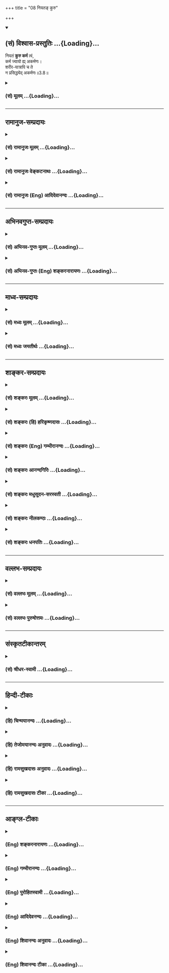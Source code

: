+++
title = "08 नियतङ् कुरु"

+++
<div class="js_include" newlevelforh1="2" title="(सं) विश्वास-प्रस्तुतिः" unfilled url="/purANam_vaiShNavam/mahAbhAratam/06-bhIShma-parva/03-bhagavad-gItA-parva/saMskRtam/vishvAsa-prastutiH/03_karma-yogaH/08_niyata~N_kuru.md">
<details open><summary><h2>(सं) विश्वास-प्रस्तुतिः ...{Loading}...</h2></summary>

नियतं **कुरु कर्म** त्वं,  
कर्म ज्यायो ह्य् अकर्मणः।  
शरीर-यात्रापि च ते  
न प्रसिद्ध्येद् अकर्मणः॥3.8॥
</details>
</div>
<div class="js_include collapsed" newlevelforh1="3" title="(सं) मूलम्" unfilled url="/purANam_vaiShNavam/mahAbhAratam/06-bhIShma-parva/03-bhagavad-gItA-parva/saMskRtam/mUlam/03_karma-yogaH/08_niyata~N_kuru.md">
<details><summary><h3>(सं) मूलम् ...{Loading}...</h3></summary>

नियतं कुरु कर्म त्वं कर्म ज्यायो ह्यकर्मणः।  
शरीरयात्रापि च ते न प्रसिद्ध्येदकर्मणः।।3.8।।
</details>
</div>


_________________
## रामानुज-सम्प्रदायः
<div class="js_include collapsed" newlevelforh1="3" title="(सं) रामानुजः मूलम्" unfilled url="/purANam_vaiShNavam/mahAbhAratam/06-bhIShma-parva/03-bhagavad-gItA-parva/saMskRtam/rAmAnujaH/mUlam/03_karma-yogaH/08_niyata~N_kuru.md">
<details><summary><h3>(सं) रामानुजः मूलम् ...{Loading}...</h3></summary>

।।3.8।। **नियतं** व्याप्तम् प्रकृतिसंसृष्टेन हि व्याप्तं **कर्म**
प्रकृतिसंसृष्टत्वम् अनादिवासनया। नियतत्वेन सुशकत्वाद्
असंभावितप्रमादत्वाच्च कर्मणः कर्म एव **कुरु** **अकर्मणः** ज्ञाननिष्ठाया
अपि **कर्म एव ज्यायः** नैष्कर्म्यं पुरुषोऽश्नुते (गीता 3।4) इति
प्रक्रमात् अकर्मशब्देन ज्ञाननिष्ठा एव उच्यतेज्ञाननिष्ठाधिकारिणः अपि
अनभ्यस्तपूर्वतया हि अनियतत्वेन दुःशकत्वात् सप्रमादत्वाच्च ज्ञाननिष्ठायाः
कर्मनिष्ठा एव ज्यायसी। कर्मणि क्रियमाणे च आत्मयाथात्म्यज्ञानेन आत्मनः
अकर्तृत्वानुसंधानम् अनन्तरम् एव वक्ष्यते अत आत्मज्ञानस्य अपि
कर्मयोगान्तर्गतत्वात् स एव ज्यायान् इत्यर्थः। कर्मणो ज्ञाननिष्ठाया
ज्यायस्त्ववचनं ज्ञाननिष्ठायाम् अधिकारे सति एव उपपद्यते। यदि सर्वं कर्म
परित्यज्यकेवलं ज्ञाननिष्ठायाम् अधिकरोषि तर्हि **अकर्मणः ते**
ज्ञाननिष्ठस्य ज्ञाननिष्ठोपकारिणी **शरीरयात्रा अपि न** सेत्स्यति।  
  
यावत्साधनसमाप्ति शरीरधारणं च अवश्यं कार्यम् न्यायार्जितधनेन महायज्ञादिकं
कृत्वा तच्छिष्टाशनेन एव शरीरधारणं कार्यम्आहारशुद्धौ सत्त्वशुद्धिः
सत्त्वशुद्धौ ध्रुवा स्मृतिः। (छा॰ उ॰ 7।26।2) इत्यादिश्रुतेः। भुञ्जते ते
त्वघं पापाः (गीता 3।13) इति च वक्ष्यते। अतो ज्ञाननिष्ठस्य अपि कर्म
अकुर्वतो देहयात्रा न सेत्स्यति। यतो ज्ञाननिष्ठस्य अपि ध्रियमाणशरीरस्य
यावत्साधनसमाप्ति महायज्ञादिनित्यनैमित्तिकं कर्म अवश्यं कार्यम्। यतश्च
कर्मयोगे अपि आत्मनः अकर्तृत्वभावनया आत्मयाथात्म्यानुसन्धानम् अन्तर्भूतम्
यतश्च प्रकृतिसंसृष्टस्य कर्मयोगः सुशकः अप्रमादश्च अतो
ज्ञाननिष्ठायोग्यस्य अपि ज्ञानयोगात् कर्मयोगो ज्यायान्। तस्मात् त्वं
कर्मयोगम् एव कुरु इत्यभिप्रायः। एवं तर्हि द्रव्यार्जनादेः कर्मणः
अहङ्कारममकारादिसर्वेन्द्रियव्याकुलतागर्भत्वेन अस्य पुरुषस्य कर्मवासनया
बन्धनं भविष्यति इति अत्र आह

</details>
</div>
<div class="js_include collapsed" newlevelforh1="3" title="(सं) रामानुजः वेङ्कटनाथः" unfilled url="/purANam_vaiShNavam/mahAbhAratam/06-bhIShma-parva/03-bhagavad-gItA-parva/saMskRtam/rAmAnujaH/venkaTanAthaH/03_karma-yogaH/08_niyata~N_kuru.md">
<details><summary><h3>(सं) रामानुजः वेङ्कटनाथः ...{Loading}...</h3></summary>

  
  
।।3.8।। अथ सौकर्यनिष्प्रमादत्वदुस्त्यजत्वादिहेतुभिः कर्मयोगस्यैव
ज्यायस्त्वं दर्शयन्ज्यायसी चेत्कर्मणः 3।1 इत्यादेः साक्षादुत्तरमाह
नियतमित्यादिना। नियतशब्दस्य मन्दप्रयोजनात् क्रियाविशेषणत्वादपि
प्रभूतप्रयोजनसमानाधिकरणकर्मविशेषणत्वमेवोचितम्। ततश्च कर्मणो नियतत्वं
स्वभावतः शास्त्रतो वा स्यात् उभयतो वा।
तत्रैकस्मिन्नुभयविवक्षाक्लृप्तिस्तावद्गरीयसी। शरीरयात्रा इत्यत्र तु
शास्त्रीयकर्मणि नियमाभिप्रायो व्याख्यास्यते अतोऽत्र स्वभावतो नियतत्वं
विवक्षितम्। ज्ञाननिष्ठाया दुष्करत्वे प्रस्तुते कर्मनिष्ठायां सौकर्यमेव
चानन्तरं वक्तुमुचितमित्येतदखिलमभिप्रेत्याह नियतं व्याप्तमित्यादि। केन
किन्निबन्धना व्याप्तिः इत्यत्राह प्रकृतिसंसृष्टेनेति। अकर्मणः इतिपदे
नञस्तदन्यविषयत्वं विभक्तेश्च पञ्चमीत्वेनावधिविषयत्वं व्यञ्जयति
ज्ञाननिष्ठाया अपीति। अत्राकर्मशब्दस्य ज्ञाननिष्ठाविषयत्वं कथम्मा ते
सङ्गोऽस्त्वकर्मणि 2।47 इत्यत्र हि स एव कर्माभावविषयतया व्याख्यातः
तद्वदत्रापि अनुष्ठानत्यागे प्रसक्ते तस्मादनुष्ठानमेव ज्याय इति
वक्तुमुचितमित्यत्राह नैष्कर्म्यमिति। अत्र उपक्रमे कर्मयोगज्ञानयोगयोः
तारतम्यमनुयुक्तम् तस्यैव चोत्तरमिह विवक्षितम्। मुमुक्षुसाध्यत्वेन
निर्दिष्टस्य नैष्कर्म्यस्य सुषुप्त्यादिसुलभकर्माभावत्वं चायुक्तम्
कर्मानारम्भान्नैष्कर्म्यमित्यत्र साध्याविशेषप्रसङ्गाच्च। अतो
ज्ञाननिष्ठैवात्राकर्मशब्देनाभिधीयत इत्यर्थः। कर्मनिष्ठाया ज्यायस्त्वे
वक्ष्यमाणं हेत्वन्तरमाह कर्मणि क्रियमाणे चेत्यादिना।
अनन्तरमेवेत्यासन्नत्वाभिधानेन तस्येहाभिप्रेतत्वं दर्शितम्।
ज्ञानयोगशक्तस्यापि कर्मयोगानुष्ठानायाभिप्रायिकमर्थमाह कर्मण इति।
इहज्ञाननिष्ठाया इति पञ्चमी अप्रसक्तप्रतियोगिकं ज्यायस्त्ववचनमयुक्तमिति
भावः। उत्तरार्धस्यावतारमाह यदीति। अत्र त्वकर्मण इति बहुव्रीहिः। ते
इत्यनेन सामानाधिकरण्यादिति व्यञ्जनायअकर्मणस्ते ज्ञाननिष्ठस्येत्युक्तम्।
ननु सर्वकर्मपरित्यागिनो यदि शरीरयात्राऽपि न स्यात्ततो लब्धोपायस्य
स्वरसतः प्रतिबन्धनिवृत्तेरयत्नलभ्यैव मुक्तिः स्यादित्याशङ्क्याह यावदिति।
नहि साधनानुप्रवेशमात्रात् फलसिद्धिः किन्तु साधनसम्पूर्तेरिव सा च न
त्रिचतुरदिवसलभ्या येन शरीरमुपेक्षेमहि। चिरकालसाध्यायां च साधनसम्पूर्तौ
तावन्तं कालं शरीरमप्यवश्यं रक्षणीयम्। अनिष्पन्नोपायस्यौदासीन्यात्
तत्परित्यागे प्रत्यवायोऽपि स्यादिति भावः। अस्तु शरीरधारणमपेक्षितम् तथापि
तन्न स्वेच्छया चिरकालं कर्तुं शक्यम् नाप्यौदासीन्यमात्रान्निवृत्तिः
आरम्भककर्मविशेषेण शरीरस्य नियतावधिकत्वात् स्मरन्ति च कर्मणां
प्रतिनियतानिविवाहो जन्म मरणं इत्यादीनि। अस्तु वा स्वेच्छया शरीरधारणम्
तथापि यत्किञ्चिल्लौकिकर्मणैवतत्सुशकमित्यत्राह न्यायार्जितेति। अयमभिप्रायः
द्विविधानि कर्मफलानि नियतानि अनियतानि चेति प्रबलशापादिसम्भवानि नियतानि
इतराण्यनियतानि। अनियतत्वं च तेषां देशकालाद्यपेक्षया न तु स्वरूपतः येन
कर्मणां निष्फलत्वप्रसङ्गः स्यात्। ततश्च यान्यत्रानियतानि तत्र
स्वव्यापारविषयता यान्यधिकृत्य प्रायश्चित्तमन्त्रौषधनीतिशास्त्रादीनि।
अन्यथा विजिगीषुभिरुपपन्नपरिपन्थिभिरपि न चतुरङ्गादिकमङ्गीक्रियेत आतुरैरपि
न भेषजमुपभुज्येत स्वेच्छया किञ्चित्करणाभावे
स्वारसिककर्तृत्वाभावाच्छास्त्रस्याप्यनुदयः अत एवंज्ञानयोगमारुरुक्षता
त्वया कर्मवश्यत्वमेव जगतो निवर्तितमिति सम्यगयत्नसिद्धो मोक्षः समर्थित
इति भावः। एवं शरीरधारणाभावे स्वारसिकं विशरारुत्वं द्योतयति शरीरशब्दः।
एवकारेण न्यायार्जनयज्ञशिष्टाशनादेर्नियमविधित्वं द्योतितम्। एवंविधा च
शरीरयात्रा ज्ञानयोगसाध्यभक्तियोगदशायामप्यविच्छेद्येत्यभिप्रायेण
आहाराशुद्धिश्रुत्युपादानम्। श्रौतस्यार्थस्यात्रापि विवक्षितत्वज्ञापनाय
वक्ष्यमाणतामाह ते त्वघमिति। पूर्वोपपादितान् हेतून्बुद्धिस्थक्रमेण
विविच्योद्गृह्णन्नाभिप्रायिकं शाब्दं चाखिलमर्थं सुखग्रहणाय सङ्कलय्य
दर्शयति यत इति। ज्ञाननिष्ठायोग्यस्यापि कर्मयोगो ज्यायान् तस्मात्त्वं
ज्ञानयोगयोग्योऽपि कर्मयोगमधिकुर्विति वा न त्वमिदानीं ज्ञानयोगयोग्यः अतः
कैमुत्यात् कर्मयोगमेव कुर्विति वा त्वंशब्दाभिप्रायः।  
  

</details>
</div>
<div class="js_include collapsed" newlevelforh1="3" title="(सं) रामानुजः (Eng) आदिदेवानन्दः" unfilled url="/purANam_vaiShNavam/mahAbhAratam/06-bhIShma-parva/03-bhagavad-gItA-parva/saMskRtam/rAmAnujaH/english/AdidevAnandaH/03_karma-yogaH/08_niyata~N_kuru.md">
<details><summary><h3>(सं) रामानुजः (Eng) आदिदेवानन्दः ...{Loading}...</h3></summary>

3.8 'Obligatory' (Niyatam) means 'concomitant' (Vyaptam); for action is concomitant with that which is conjoined with Prakrti or the body. The contact with Prakrti has arisen from beginingless subtle impressions
(Vasanas). You must perform work, because the performance of action is easy and may not cause accidents by reason of its being obligatory.
Action is superior to non-action, i.e., even to the devotee of Jnana.
Because of the instruction at the beginning (of this context), 'No man experiences freedom from activity' (3.4), devotion to Jnana alone is indicated by the word, 'Non-action' (Akarma). Even in the case of one alified for devotion to Jnana, devotion to Karma indeed is better because Jnana-nistha is difficult to perform and liable to accidents, as it has not been practised previoulsy and as it does not come to one naturally. Subseently it will be described how, one with the knowledge of the true nature of the self can carry on actions along with that knowledge. Conseently, we should take the meaning here to be that,
because knowledge of the self too is included in Karma Yoga, this kind of Yoga is superior. This statement on the superiority of activity
(Karma Yoga) over Jnana Yoga is valid even when there is competency for one to adopt Jnana Yoga. For, if you abandon all activities to alify yourself for Jnana Yoga, then, for you, who is thus inactive while following Jnana Yoga, even the nourishment of the body, which is necessary even for Jnana-nistha, will not be achieved. The body has to be necessarily sustained until the means are executed to the full.
Performing 'great sacrifices' with the help of honestly earned wealth,
the body should be sustained by consuming the remainders left after such
sacrifices. This is made clear from scriptural texts like, 'When the
food is pure, the Sattva (mind or inner organ) becomes pure; when the
Sattva is pure, then the remembrance (meditation) will be steady' (Cha.
U., 7.26.2). Sri Krsna himself will declare: 'The sinful ones who cook
food for their own sake eat sin (3.13). Conseently,even the sustenance
of the body will not be possible in the case of one who practises
Jnana-nistha, and does not act. In other ways also Karma Yoga is
superior to Jnana Yoga even in respect of one who is alified for
Jnana-nistha; for, obligatory and occasional rites like the 'great
sacrifices' must be carried out by one who follows Jnana Yoga too, as he
has to sustain the body until he attains perfection. Besides, the
understanding of the true nature of the self is incorporated in Karma
Yoga, as it involves the contemplation of the self as being a non-agent.
It is also in line with the nature of life (Prakrti). Karma Yoga, is for
these reasons easier and it is free from danger of downfall. Therefore,
you must perform Karma Yoga only. This is the purport of the verse. If
it is contended that any action such as earning money implies 'I-ness',
'My-ness' etc., and will therefore be disturbing to the senses, and that
such a person devoted often to works will be in bondage through subtle
impressions of his acts, Sri Krsna says:

</details>
</div>


_________________
## अभिनवगुप्त-सम्प्रदायः
<div class="js_include collapsed" newlevelforh1="3" title="(सं) अभिनव-गुप्तः मूलम्" unfilled url="/purANam_vaiShNavam/mahAbhAratam/06-bhIShma-parva/03-bhagavad-gItA-parva/saMskRtam/abhinava-guptaH/mUlam/03_karma-yogaH/08_niyata~N_kuru.md">
<details><summary><h3>(सं) अभिनव-गुप्तः मूलम् ...{Loading}...</h3></summary>

।।3.8।। अतः नियतमिति। नियतं शास्त्रीयं कर्म कुरु। शरीरयात्रामात्रस्यापि
कर्माधीनत्वात्।

</details>
</div>
<div class="js_include collapsed" newlevelforh1="3" title="(सं) अभिनव-गुप्तः (Eng) शङ्करनारायणः" unfilled url="/purANam_vaiShNavam/mahAbhAratam/06-bhIShma-parva/03-bhagavad-gItA-parva/saMskRtam/abhinava-guptaH/english/shankaranArAyaNaH/03_karma-yogaH/08_niyata~N_kuru.md">
<details><summary><h3>(सं) अभिनव-गुप्तः (Eng) शङ्करनारायणः ...{Loading}...</h3></summary>

3.8 Niyatam etc. you must perform action which has been enjoined i.e.,
prescribed in the scriptures. For, even the just subsistence of body
depends on action. Because -

</details>
</div>


_________________
## माध्व-सम्प्रदायः
<div class="js_include collapsed" newlevelforh1="3" title="(सं) मध्वः मूलम्" unfilled url="/purANam_vaiShNavam/mahAbhAratam/06-bhIShma-parva/03-bhagavad-gItA-parva/saMskRtam/madhvaH/mUlam/03_karma-yogaH/08_niyata~N_kuru.md">
<details><summary><h3>(सं) मध्वः मूलम् ...{Loading}...</h3></summary>

।।3.8।। अतो नियतं वर्णाश्रमोचितं कर्म कुरु।

</details>
</div>
<div class="js_include collapsed" newlevelforh1="3" title="(सं) मध्वः जयतीर्थः" unfilled url="/purANam_vaiShNavam/mahAbhAratam/06-bhIShma-parva/03-bhagavad-gItA-parva/saMskRtam/madhvaH/jayatIrthaH/03_karma-yogaH/08_niyata~N_kuru.md">
<details><summary><h3>(सं) मध्वः जयतीर्थः ...{Loading}...</h3></summary>

।।3.8।। उत्तरश्लोकपर्यालोचनया चैवमेवेति भावेन सङ्गतिं सूचयन् व्याचष्टे
**अत** इति। अतश्शब्दपरामर्श्यं कर्म ज्याय इत्यादिनैवोच्यते।

</details>
</div>


_________________
## शाङ्कर-सम्प्रदायः
<div class="js_include collapsed" newlevelforh1="3" title="(सं) शङ्करः मूलम्" unfilled url="/purANam_vaiShNavam/mahAbhAratam/06-bhIShma-parva/03-bhagavad-gItA-parva/saMskRtam/shankaraH/mUlam/03_karma-yogaH/08_niyata~N_kuru.md">
<details><summary><h3>(सं) शङ्करः मूलम् ...{Loading}...</h3></summary>

।।3.8।। **नियतं** नित्यं शास्त्रोपदिष्टम् यो यस्मिन् कर्मणि अधिकृतः फलाय
च अश्रुतं तत् नियतं **कर्म** तत् **कुरु त्वं** हे अर्जुन यतः **कर्म
ज्यायः** अधिकतरं फलतः **हि** यस्मात् **अकर्मणः** अकरणात् अनारम्भात्।
कथम् **शरीरयात्रा** शरीरस्थितिः अपि **च ते** तव **न प्रसिध्येत्**
प्रसिद्धिं न गच्छेत् **अकर्मणः** अकरणात्। अतः दृष्टः कर्माकर्मणोर्विशेषो
लोके।। यच्च मन्यसे बन्धार्थत्वात् कर्म न कर्तव्यमिति तदप्यसत्। कथम्

</details>
</div>
<div class="js_include collapsed" newlevelforh1="3" title="(सं) शङ्करः (हि) हरिकृष्णदासः" unfilled url="/purANam_vaiShNavam/mahAbhAratam/06-bhIShma-parva/03-bhagavad-gItA-parva/saMskRtam/shankaraH/hindI/harikRShNadAsaH/03_karma-yogaH/08_niyata~N_kuru.md">
<details><summary><h3>(सं) शङ्करः (हि) हरिकृष्णदासः ...{Loading}...</h3></summary>

।।3.8।। ऐसा होनेके कारण हे अर्जुन जो कर्म श्रुतिमें किसी फलके लिये नहीं
बताया गया है ऐसे जिस कर्मका जो अधिकारी है उसके लिये वह नियत कर्म है उस
नियत अर्थात् नित्य कर्मका तू आचरण कर क्योंकि कर्मोंके न करनेकी अपेक्षा
कर्म करना परिणाममें बहुत श्रेष्ठ है। क्योंकि कुछ भी न करनेसे तो तेरी
शरीरयात्रा भी नहीं चलेगी अर्थात् तेरे शरीरका निर्वाह भी नहीं होगा।
इसलिये कर्म करने और न करनेमें जो अन्तर है वह संसारमें प्रत्यक्ष है।

</details>
</div>
<div class="js_include collapsed" newlevelforh1="3" title="(सं) शङ्करः (Eng) गम्भीरानन्दः" unfilled url="/purANam_vaiShNavam/mahAbhAratam/06-bhIShma-parva/03-bhagavad-gItA-parva/saMskRtam/shankaraH/english/gambhIrAnandaH/03_karma-yogaH/08_niyata~N_kuru.md">
<details><summary><h3>(सं) शङ्करः (Eng) गम्भीरानन्दः ...{Loading}...</h3></summary>

3.8 Tvam, you, O Arjuna; kuru, perform; niyatam, the obligatory; karma,
duties, those daily obligatory duties (nitya-karmas) or which one is
competent (according to the scriptures), and which are not heard of
\[although no result of daily obligatory duties is mentioned in the
scriptures, still Sankaracarya holds that it is either heaven or
purification of the heart, because something done must have its
conseence.-Tr.\] as productive of any result; hi, for, from the point of
view of result; karma, action; is jyayah, superior; akarmanah, to
inaction, to non-performance (of duties). Why; Ca, and; akarmanah,
through inaction; api, even; te sarira-yatra, the maintenance of your
body; na prasiddhyet, will not be possible. Therefore, the distinction
between action and in action is abvious in this world. 'And as regards
your ideea that action should not be udnertaken because it leads to
bondage-that too is wrong.' How;

</details>
</div>
<div class="js_include collapsed" newlevelforh1="3" title="(सं) शङ्करः आनन्दगिरिः" unfilled url="/purANam_vaiShNavam/mahAbhAratam/06-bhIShma-parva/03-bhagavad-gItA-parva/saMskRtam/shankaraH/AnandagiriH/03_karma-yogaH/08_niyata~N_kuru.md">
<details><summary><h3>(सं) शङ्करः आनन्दगिरिः ...{Loading}...</h3></summary>

।।3.8।। कर्मानुष्ठायिनो वैशिष्ट्यमुपदिष्टमनूद्य तदनुष्ठानमधिकृतेन
कर्तव्यमिति निगमयति **यत इति।** उक्तमेव हेतुं भगवदनुमतिकथनेन स्फुटयति
**कर्मेति।** इतश्च त्वया कर्तव्यं कर्मेत्याह **शरीरेति।** तन्नियतं
तस्याधिकृतस्येति संबन्धः। स्वर्गादिफले दर्शपूर्णमासादावधिकृतस्य तस्य
तदपि नित्यं स्यादित्याशङ्क्य विशिनष्टि **फलायेति।** नित्यं कर्मेति
नियमेन कर्तव्यमित्यत्र हेतुमाह **यत इति।** हिशब्दोपात्तमुक्तमेव
हेतुमनुवदति **यस्मादिति।** करणस्याकरणाज्ज्यायस्त्वं प्रश्नपूर्वकं
प्रकटयति **कथमित्यादिना।** सत्येव कर्मणि देहादिचेष्टाद्वारा शरीरं
स्थातुं पारयति तदभावे जीवनमेव दुर्लभं भवेदिति फलितमाह **अत इति।**

</details>
</div>
<div class="js_include collapsed" newlevelforh1="3" title="(सं) शङ्करः मधुसूदन-सरस्वती" unfilled url="/purANam_vaiShNavam/mahAbhAratam/06-bhIShma-parva/03-bhagavad-gItA-parva/saMskRtam/shankaraH/madhusUdana-sarasvatI/03_karma-yogaH/08_niyata~N_kuru.md">
<details><summary><h3>(सं) शङ्करः मधुसूदन-सरस्वती ...{Loading}...</h3></summary>

।।3.8।। यस्मादेवं तस्मान्मनसा ज्ञानेन्द्रियाणि निगृह्य कर्मेन्द्रियैः
त्वं प्रागननुष्ठितशुद्धिहेतुकर्मा नियतं विध्युद्देशे फलसंबन्धशून्यता
नियतनिमित्तेन कर्म श्रौतं स्मार्तं च नित्यमिति प्रसिद्धं कुरु। कुर्विति
मध्यमपुरुषप्रयोगेणैव त्वमिति लब्धे त्वमिति पदमर्थान्तरे संक्रमितम्।
कस्मादशुद्धान्तःकरणेन कर्मैव कर्तव्यम् हि यस्मात् अकर्मणोऽकरणात्कर्मैव
ज्यायः प्रशस्यतरम्। न केवलं कर्माभावे तवान्तःकरणशुद्धिरेव न सिध्येत्
किन्तु अकर्मणो युद्धादिकर्मरहितस्य ते तव शरीरयात्रा शरीरस्थितिरपि न
प्रकर्षेण क्षात्रवृत्तिकृतत्वलक्षणेन सिध्येत्। तथाच प्रागुक्तम्।
अपिचेत्यन्तःकरणशुद्धिसमुच्चयार्थः।

</details>
</div>
<div class="js_include collapsed" newlevelforh1="3" title="(सं) शङ्करः नीलकण्ठः" unfilled url="/purANam_vaiShNavam/mahAbhAratam/06-bhIShma-parva/03-bhagavad-gItA-parva/saMskRtam/shankaraH/nIlakaNThaH/03_karma-yogaH/08_niyata~N_kuru.md">
<details><summary><h3>(सं) शङ्करः नीलकण्ठः ...{Loading}...</h3></summary>

।।3.8।।**नियतमिति।** यस्मादेवं तस्मात्त्वं नियतं संध्योपासनादिकर्मैव
कुरु। यद्वा नियतं नियमेन त्वं कर्म नित्यकाम्यसाधारणं
यत्पापनिवर्त्तकस्वभावं तत्तदेव कुरु। हि यस्मादकर्मणः
सकलकर्मेन्द्रियनिग्रहेण तदकरणाच्चित्तजयशून्यात्कर्मैव ज्यायः
प्रशस्ततरम्। अपि च ते तव क्षत्रियस्य अकर्मणः सत्यामपि चित्तशुद्धौ
सर्वकर्मत्यागिनः शरीरयात्रा देहव्यवहारो न प्रसिध्येत्।
भैक्ष्यचर्यायामनधिकारात्ब्राह्मणाः पुत्रैषणायाश्च वित्तैषणायाश्च
लोकैषणायाश्च व्युत्थायाथ भिक्षाचर्यं चरन्ति इति संन्यासविधायके
वाक्येराजा राजसूयेन स्वाराज्यकामो यजेत इत्यत्र राजपदवद्ब्राह्मणपदस्य
विवक्षितस्वार्थत्वात्चत्वार आश्रमा ब्राह्मणस्य त्रयो राजन्यस्य द्वौ
वैश्यस्य इति स्मृतेश्च। अन्यत्राप्युक्तं पारिव्राज्यं प्रकृत्यमुखजानामयं
धर्मो वैष्णवं लिङ्गधारणम्। बाहुजातोरुजातानां नायं धर्मो विधीयते। इति।

</details>
</div>
<div class="js_include collapsed" newlevelforh1="3" title="(सं) शङ्करः धनपतिः" unfilled url="/purANam_vaiShNavam/mahAbhAratam/06-bhIShma-parva/03-bhagavad-gItA-parva/saMskRtam/shankaraH/dhanapatiH/03_karma-yogaH/08_niyata~N_kuru.md">
<details><summary><h3>(सं) शङ्करः धनपतिः ...{Loading}...</h3></summary>

।।3.8।। यतएवमतो नियतं स्ववर्णा श्रमोचितं नित्यं कर्म त्वं फलाभिसंधिरहितः
कुरु। हि यस्मादकरणात् चित्तशोधकं कर्म श्रेष्ठं न
केवलमकरणाच्चित्तशुद्य्धभाव एव किंतु शरीरयात्रापि शरीरस्थितिरपि च ते
प्रकर्षेण स्वधर्मवृत्त्या न सिध्येदकर्मणः।

</details>
</div>


_________________
## वल्लभ-सम्प्रदायः
<div class="js_include collapsed" newlevelforh1="3" title="(सं) वल्लभः मूलम्" unfilled url="/purANam_vaiShNavam/mahAbhAratam/06-bhIShma-parva/03-bhagavad-gItA-parva/saMskRtam/vallabhaH/mUlam/03_karma-yogaH/08_niyata~N_kuru.md">
<details><summary><h3>(सं) वल्लभः मूलम् ...{Loading}...</h3></summary>

।।3.8।। यतस्त्वं कर्मयोगे कर्माधिकारी भवसीत्यतो नियतं कर्म कुरु।
अकर्मणस्तज्ज्यायः। न हि कर्म विना किञ्चिच्छरीरयात्रादिकमपि
सिद्ध्यतीत्यतः कर्मैव भगवदीयेनाऽसक्ततया कार्यम्।

</details>
</div>
<div class="js_include collapsed" newlevelforh1="3" title="(सं) वल्लभः पुरुषोत्तमः" unfilled url="/purANam_vaiShNavam/mahAbhAratam/06-bhIShma-parva/03-bhagavad-gItA-parva/saMskRtam/vallabhaH/puruShottamaH/03_karma-yogaH/08_niyata~N_kuru.md">
<details><summary><h3>(सं) वल्लभः पुरुषोत्तमः ...{Loading}...</h3></summary>

  
  
।।3.8।। यस्माल्लौकिकफलोत्पत्त्यर्थं कर्तुर्न फलमलौकिकं मदर्थं
कर्मकर्तुरुत्तमं फलमतस्त्वं मदर्थं नियतं कर्म कुर्वित्याह नियतमिति। त्वं
नियतं नित्यं मत्सेवादिरूपं कर्म कुरु। पूर्वोक्तन्यायेन मदर्थं वा
यतोऽकर्मणः कर्मत्यागकर्तुर्ज्ञानवतः सकाशात् कर्म मत्सेवादिरूपं ज्याय
अधिकतरम्। किञ्च ते मदर्थं मत्क्रीडार्थं गृहीतशरीरकार्यम्। अकर्मणः
सेवादिरहितज्ञानमार्गे प्रपन्नस्य प्रकर्षण न सिद्ध्येत् न
सेत्स्यतीत्यर्थः। ज्ञानमार्गेऽपि ज्ञानप्राप्तिपर्यन्तं शरीराऽपेक्षास्ति
तदनन्तरं तु नापेक्षा भक्तिमार्गवत्अक्षण्वतां फलमिदं भाग.10।21।7 इति
न्यायेन। तस्मात्सर्वात्मना सेन्द्रियशरीरकार्यसिद्धौ प्रकर्ष इति भावः। अत
एव वियोगक्लेशादिरससिद्ध्यर्थं शरीरपदमुक्तम्।  
  

</details>
</div>


_________________
## संस्कृतटीकान्तरम्
<div class="js_include collapsed" newlevelforh1="3" title="(सं) श्रीधर-स्वामी" unfilled url="/purANam_vaiShNavam/mahAbhAratam/06-bhIShma-parva/03-bhagavad-gItA-parva/saMskRtam/shrIdhara-svAmI/03_karma-yogaH/08_niyata~N_kuru.md">
<details><summary><h3>(सं) श्रीधर-स्वामी ...{Loading}...</h3></summary>

।।3.8।। यस्मादेवं तस्मात् **नियतमिति।** नियतं नित्यं संध्योपासनादिकर्म
कुरु। हि यस्मादकर्मणः कर्माकरणात्सकाशात्कर्म ज्यायोऽधिकतरम्। अन्यथा
कर्मणः सर्वकर्मशून्यस्य तव शरीरनिर्वाहोऽपि न भवेत्।

</details>
</div>


_________________
## हिन्दी-टीकाः
<div class="js_include collapsed" newlevelforh1="3" title="(हि) चिन्मयानन्दः" unfilled url="/purANam_vaiShNavam/mahAbhAratam/06-bhIShma-parva/03-bhagavad-gItA-parva/hindI/chinmayAnandaH/03_karma-yogaH/08_niyata~N_kuru.md">
<details><summary><h3>(हि) चिन्मयानन्दः ...{Loading}...</h3></summary>

।।3.8।। अपने व्यावहारिक जीवन में नियत कर्म से हमको वे सब कर्तव्य कर्म
समझने चाहिये जो परिवार कार्यालय समाज एवं राष्ट्र के व्यक्ति होने के नाते
हमें करने पड़ते हैं। इस दृष्टि से अकर्म का अर्थ होगा अपने इन कर्तव्यों
को कुशलता से न करना। निष्क्रियता से तो शरीर निर्वाह भी असम्भव होता है।
इस प्रकार के अकर्म से राष्ट्र समाज और परिवार का नाश होता है साथ ही वह
व्यक्ति स्वयं अपनी अकर्मण्यता का शिकार होकर शारीरिक अक्षमता और बौद्धिक
ह्रास से कष्ट पाता है। यह धारणा गलत है कि कर्म बन्धन का कारण होते हैं
इसलिये उनको नहीं करना चाहिये। क्यों

</details>
</div>
<div class="js_include collapsed" newlevelforh1="3" title="(हि) तेजोमयानन्दः अनुवादः" unfilled url="/purANam_vaiShNavam/mahAbhAratam/06-bhIShma-parva/03-bhagavad-gItA-parva/hindI/tejomayAnandaH/anuvAdaH/03_karma-yogaH/08_niyata~N_kuru.md">
<details><summary><h3>(हि) तेजोमयानन्दः अनुवादः ...{Loading}...</h3></summary>

।।3.8।। तुम (अपने) नियत (कर्तव्य) कर्म करो क्योंकि अकर्म से श्रेष्ठ कर्म
है। तुम्हारे अकर्म होने से (तुम्हारा) शरीर निर्वाह भी नहीं सिद्ध
होगा।।  
  

</details>
</div>
<div class="js_include collapsed" newlevelforh1="3" title="(हि) रामसुखदासः अनुवादः" unfilled url="/purANam_vaiShNavam/mahAbhAratam/06-bhIShma-parva/03-bhagavad-gItA-parva/hindI/rAmasukhadAsaH/anuvAdaH/03_karma-yogaH/08_niyata~N_kuru.md">
<details><summary><h3>(हि) रामसुखदासः अनुवादः ...{Loading}...</h3></summary>

।।3.8।। तू शास्त्रविधिसे नियत किये हुए कर्तव्य-कर्म कर; क्योंकि कर्म न
करनेकी अपेक्षा कर्म करना श्रेष्ठ है तथा कर्म न करनेसे तेरा शरीर-निर्वाह
भी सिद्ध नहीं होगा।

</details>
</div>
<div class="js_include collapsed" newlevelforh1="3" title="(हि) रामसुखदासः टीका" unfilled url="/purANam_vaiShNavam/mahAbhAratam/06-bhIShma-parva/03-bhagavad-gItA-parva/hindI/rAmasukhadAsaH/TIkA/03_karma-yogaH/08_niyata~N_kuru.md">
<details><summary><h3>(हि) रामसुखदासः टीका ...{Loading}...</h3></summary>

3.8।।***व्याख्या--*'नियतं कुरु कर्म त्वम्'--**शास्त्रोंमें विहित तथा
नियत--दो प्रकारके कर्मोंको करनेकी आज्ञा दी गयी है। विहित कर्मका तात्पर्य
है--सामान्यरूपसे शास्त्रोंमें बताया हुआ आज्ञारूप कर्म; जैसे-- व्रत,
उपवास, उपासना आदि। इन विहित कर्मोंको सम्पूर्णरूपसे करना एक व्यक्तिके
लिये कठिन है। परन्तु निषिद्ध कर्मोंका त्याग करना सुगम है। विहित कर्मको न
कर सकनेमें उतना दोष नहीं है जितना निषिद्ध कर्मका त्याग करनेमें लाभ है;
जैसे झूठ न बोलना, चोरी न करना, हिंसा न करना इत्यादि। निषिद्ध कर्मोंका
त्याग होनेसे विहित कर्म स्वतः होने लगते हैं। नियतकर्मका तात्पर्य
है--वर्ण, आश्रम, स्वभाव एवं परिस्थितिके अनुसार प्राप्त कर्तव्य-कर्म;
जैसे--भोजन करना, व्यापार करना, मकान बनवाना, मार्ग भूले हुए व्यक्तिको
मार्ग दिखाना आदि।  
  
कर्मयोगकी दृष्टिसे जो वर्णधर्मानुकूल शास्त्रविहित कर्तव्य-कर्म प्राप्त
हो जाय, वह चाहे घोर हो या सौम्य, नियतकर्म ही है। यहाँ **'नियतं कुरु
कर्म'** पदोंसे भगवान् अर्जुनसे यह कहते हैं कि क्षत्रिय होनेके नाते अपने
वर्णधर्मके अनुसार परिस्थितिसे प्राप्त युद्ध करना तेरा स्वाभाविक कर्म है
(गीता 18। 43)। क्षत्रियके लिये युद्धरूप हिंसात्मक कर्म घोर दीखते हुए भी
वस्तुतः घोर नहीं है, प्रत्युत उसके लिये वह नियतकर्म ही है। दूसरे
अध्यायमें भगवान्ने कहा है कि स्वधर्म की दृष्टिसे भी युद्ध करना तेरे लिये
नियतकर्म है--**'स्वधर्ममपि चावेक्ष्य न विकम्पितुमर्हसि'** (2। 31)।
वास्तवमें तो स्वधर्म और नियतकर्म दोनों एक ही हैं। यद्यपि दुर्योधन आदिके
लिये भी युद्ध वर्णधर्मके अनुसार प्राप्त कर्म है; तथापि वह अन्याययुक्त
होनेके कारण नियतकर्मसे अलग है; क्योंकि वे युद्ध करके अन्यायपूर्वक राज्य
छीनना चाहते हैं। अतः उनके लिये यह युद्ध नियत तथा धर्मयुक्त कर्म नहीं
है।  
  
** 'कर्म ज्यायो ह्यकर्मणः'--**इसी अध्यायके पहले श्लोकमें (अर्जुनके
प्रश्नमें) आये हुए **'ज्यायसी'** पदका उत्तर भगवान् यहाँ **'ज्यायः'**
पदसे ही दे रहे हैं। वहाँ अर्जुनका प्रश्न है कि यदि आपको कर्मकी अपेक्षा
ज्ञान श्रेष्ठ मान्य है तो मुझे घोर कर्ममें क्यों लगाते हैं; इसके
उत्तरमें यहाँ भगवान् कहते हैं कि कर्म न करनेकी अपेक्षा कर्म करना ही मुझे
श्रेष्ठ मान्य है। इस प्रकार अर्जुनका विचार युद्धरूप घोर कर्मसे निवृत्त
होनेका है और भगवान्का विचार अर्जुनको युद्धरूप नियतकर्ममें प्रवृत्त
करानेका है। इसीलिये आगे अठारहवें अध्यायमें भगवान् कहते हैं कि दोष-युक्त
होनेपर भी सहज (नियत) कर्मका त्याग नहीं करना चाहिये--**'सहजं कर्म कौन्तेय
सदोषमपि न त्यजेत्'**(18। 48)। कारण कि इसके त्यागसे दोष लगता है एवं
कर्मोंके साथ अपना सम्बन्ध भी बना रहता है। अतः कर्मका त्याग करनेकी
अपेक्षा नियतकर्म करना ही श्रेष्ठ है। फिर आसक्ति-रहित होकर कर्म करना तो
और भी श्रेष्ठ माना गया है; क्योंकि इससे कर्मोंके साथ सर्वथा
सम्बन्ध-विच्छेद हो जाता है। अतः भगवान् इस श्लोकके पूर्वार्धमें अर्जुनको
अनासक्तभावसे नियतकर्म करनेकी आज्ञा देते हैं और उत्तरार्धमें कहते हैं कि
कर्म किये बिना तेरा जीवन-निर्वाह भी नहीं होगा।  
  
कर्मयोगमें **'कर्म ज्यायो ह्यकर्मणः'--**यह भगवान्का प्रधान सिद्धान्त है।
इसीको भगवान्ने **'मा ते सङ्गोऽस्त्वकर्मणि'** (गीता 2। 47) पदोंसे स्पष्ट
किया है कि अर्जुन !तेरी कर्म न करनेमें आसक्ति न हो। कारण यह है कि
कर्तव्य-कर्मोंसे जी चुरानेवाला मनुष्य प्रमाद, आलस्य और निद्रामें अपना
अमूल्य समय नष्ट कर देगा अथवा शास्त्र-निषिद्ध कर्म करेगा, जिससे उसका पतन
होगा। स्वरूपसे कर्मोंका त्याग करनेकी अपेक्षा कर्म करते हुए ही कर्मोंसे
सम्बन्ध-विच्छेद करना श्रेष्ठ है। कारण कि कामना, वासना, फलासक्ति, पक्षपात
आदि ही कर्मोंसे सम्बध जोड़ देते हैं, चाहे मनुष्य कर्म करे अथवा न करे।
कामना आदिके त्यागका उद्देश्य रखकर कर्मयोगका आचरण करनेसे कामना आदिका
त्याग बड़ी सुगमतासे हो जाता है।

</details>
</div>


_________________
## आङ्ग्ल-टीकाः
<div class="js_include collapsed" newlevelforh1="3" title="(Eng) शङ्करनारायणः" unfilled url="/purANam_vaiShNavam/mahAbhAratam/06-bhIShma-parva/03-bhagavad-gItA-parva/english/shankaranArAyaNaH/03_karma-yogaH/08_niyata~N_kuru.md">
<details><summary><h3>(Eng) शङ्करनारायणः ...{Loading}...</h3></summary>

3.8. You must perform your action which has been enjoined. For, action is superior to inaction; and even the maintenance of your body could not be properly accomplished through inaction.

</details>
</div>
<div class="js_include collapsed" newlevelforh1="3" title="(Eng) गम्भीरानन्दः" unfilled url="/purANam_vaiShNavam/mahAbhAratam/06-bhIShma-parva/03-bhagavad-gItA-parva/english/gambhIrAnandaH/03_karma-yogaH/08_niyata~N_kuru.md">
<details><summary><h3>(Eng) गम्भीरानन्दः ...{Loading}...</h3></summary>

3.8 You perform the obligatory duties, for action is superior to inaction. And, through inaction, even the maintenance of your body will not be possible.

</details>
</div>
<div class="js_include collapsed" newlevelforh1="3" title="(Eng) पुरोहितस्वामी" unfilled url="/purANam_vaiShNavam/mahAbhAratam/06-bhIShma-parva/03-bhagavad-gItA-parva/english/purohitasvAmI/03_karma-yogaH/08_niyata~N_kuru.md">
<details><summary><h3>(Eng) पुरोहितस्वामी ...{Loading}...</h3></summary>

3.8 Do thy duty as prescribed, for action for duty's sake is superior to inaction. Even the maintenance of the body would be impossible if man remained inactive.

</details>
</div>
<div class="js_include collapsed" newlevelforh1="3" title="(Eng) आदिदेवनन्दः" unfilled url="/purANam_vaiShNavam/mahAbhAratam/06-bhIShma-parva/03-bhagavad-gItA-parva/english/AdidevanandaH/03_karma-yogaH/08_niyata~N_kuru.md">
<details><summary><h3>(Eng) आदिदेवनन्दः ...{Loading}...</h3></summary>

3.8 You must perform your obligatory action; for action is superior to non-action (Jnana Yoga). For a person following non-action not even the sustentation of the body is possible.

</details>
</div>
<div class="js_include collapsed" newlevelforh1="3" title="(Eng) शिवानन्दः अनुवादः" unfilled url="/purANam_vaiShNavam/mahAbhAratam/06-bhIShma-parva/03-bhagavad-gItA-parva/english/shivAnandaH/anuvAdaH/03_karma-yogaH/08_niyata~N_kuru.md">
<details><summary><h3>(Eng) शिवानन्दः अनुवादः ...{Loading}...</h3></summary>

3.8 Do thou perform (thy) bounden duty, for action is superior to inaction and even the maintenance of the body would not be possible for thee by inaction.

</details>
</div>
<div class="js_include collapsed" newlevelforh1="3" title="(Eng) शिवानन्दः टीका" unfilled url="/purANam_vaiShNavam/mahAbhAratam/06-bhIShma-parva/03-bhagavad-gItA-parva/english/shivAnandaH/TIkA/03_karma-yogaH/08_niyata~N_kuru.md">
<details><summary><h3>(Eng) शिवानन्दः टीका ...{Loading}...</h3></summary>

3.8 नियतम् bounden (prescribed or obligatory); कुरु perform; कर्म
action; त्वम् thou; कर्म action; ज्यायः superior; हि for; अकर्मणः than inaction; शरीरयात्रा maintenance of the body; अपि even; च and; ते thy; न
not; प्रसिद्ध्येत् would be possible; अकर्मणः by inaction.Commentary Niyatam Karma is an obligatory duty which one is bound to perform. The  
  
nonperformance of the bounden duties causes demerit. The performance of the obligatory duties is not a means for the attainment of a specific result. The performance does not cause any merit.Living itself involves several natural and unavoidable actions which have to be performed by all. It is ignorance to say; I can live doing nothing.

</details>
</div>
